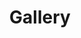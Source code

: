 ---
layout: gallery
title: Gallery
heading: Bookmarks
subheading: sub heading
permalink: /gallery/bookmarks
---